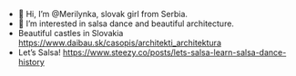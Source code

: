 - 👋 Hi, I’m @Merilynka, slovak girl from Serbia.
- 👀 I’m interested in salsa dance and beautiful architecture.
- Beautiful castles in Slovakia https://www.daibau.sk/casopis/architekti_architektura
- Let’s Salsa! https://www.steezy.co/posts/lets-salsa-learn-salsa-dance-history

<!---
Merilynka/Merilynka is a ✨ special ✨ repository because its `README.md` (this file) appears on your GitHub profile.
You can click the Preview link to take a look at your changes.
--->

